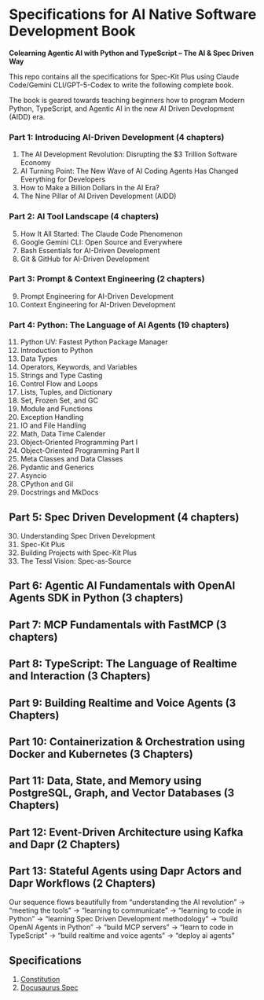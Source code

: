 # Specifications for AI Native Software Development Book
**Colearning Agentic AI with Python and TypeScript – The AI & Spec Driven Way**

This repo contains all the specifications for Spec-Kit Plus using Claude Code/Gemini CLI/GPT-5-Codex to write the following complete book.

The book is geared towards teaching beginners how to program Modern Python, TypeScript, and Agentic AI in the new AI Driven Development (AIDD) era.

### Part 1: Introducing AI-Driven Development (4 chapters)
1. The AI Development Revolution: Disrupting the $3 Trillion Software Economy
2. AI Turning Point: The New Wave of AI Coding Agents Has Changed Everything for Developers
3. How to Make a Billion Dollars in the AI Era?
4. The Nine Pillar of AI Driven Development (AIDD)

### Part 2: AI Tool Landscape (4 chapters) 
5. How It All Started: The Claude Code Phenomenon
6. Google Gemini CLI: Open Source and Everywhere
7. Bash Essentials for AI-Driven Development
8. Git & GitHub for AI-Driven Development

### Part 3: Prompt & Context Engineering (2 chapters)
9. Prompt Engineering for AI-Driven Development
10. Context Engineering for AI-Driven Development

### Part 4: Python: The Language of AI Agents (19 chapters)
11. Python UV: Fastest Python Package Manager
12. Introduction to Python
13. Data Types
14. Operators, Keywords, and Variables
15. Strings and Type Casting
16. Control Flow and Loops
17. Lists, Tuples, and Dictionary
18. Set, Frozen Set, and GC
19. Module and Functions
20. Exception Handling
21. IO and File Handling
22. Math, Data Time Calender
23. Object-Oriented Programming Part I
24. Object-Oriented Programming Part II
25. Meta Classes and Data Classes
26. Pydantic and Generics
27. Asyncio
28. CPython and Gil
29. Docstrings and MkDocs

## Part 5: Spec Driven Development (4 chapters)
30. Understanding Spec Driven Development
31. Spec-Kit Plus
32. Building Projects with Spec-Kit Plus
33. The Tessl Vision: Spec-as-Source

## Part 6: Agentic AI Fundamentals with OpenAI Agents SDK in Python (3 chapters)

## Part 7: MCP Fundamentals with FastMCP (3 chapters)

## Part 8: TypeScript: The Language of Realtime and Interaction (3 Chapters)

## Part 9: Building Realtime and Voice Agents (3 Chapters)

## Part 10: Containerization & Orchestration using Docker and Kubernetes (3 Chapters)

## Part 11: Data, State, and Memory using PostgreSQL, Graph, and Vector Databases (3 Chapters)

## Part 12: Event-Driven Architecture using Kafka and Dapr (2 Chapters)

## Part 13: Stateful Agents using Dapr Actors and Dapr Workflows (2 Chapters)

Our sequence flows beautifully from “understanding the AI revolution” → “meeting the tools” → “learning to communicate” → “learning to code in Python” → “learning Spec Driven Development methodology” → “build OpenAI Agents in Python” → “build MCP servers” → “learn to code in TypeScript” → “build realtime and voice agents” → “deploy ai agents”

## Specifications

1. [Constitution](./constitution.md)
2. [Docusaurus Spec](01_docusaurus_spec.md)
